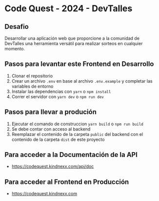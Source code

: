 # Code Quest - 2024 - DevTalles

## Desafio

Desarrollar una aplicación web que proporcione a la comunidad de DevTalles una herramienta versátil para realizar sorteos en cualquier momento.

## Pasos para levantar este Frontend en Desarrollo

1. Clonar el repositorio
2. Crear un archivo `.env` en base al archivo `.env.example` y completar las variables de entorno
3. Instalar las dependencias con `yarn` o `npm install`
4. Correr el servidor con `yarn dev` o `npm run dev`

## Pasos para llevar a produción

1. Ejecutar el comando de construccion `yarn build` o `npm run build`
2. Se debe contar con acceso al backend
3. Reemplazar el contenido de la carpeta `public` del backend con el contenido de la carpeta `dist` de este proyecto

## Para acceder a la Documentación de la API

- https://codequest.kindnexx.com/api/doc

## Para acceder al Frontend en Producción

- https://codequest.kindnexx.com